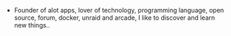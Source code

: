 - Founder of alot apps, lover of technology, programming language, open source, forum, docker, unraid and arcade, I like to discover and learn new things..
  <br>














































































































































































































































































































































































































































































































































































































































































































































































































































































